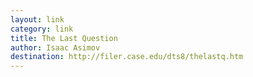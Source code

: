 ```yaml
---
layout: link
category: link
title: The Last Question
author: Isaac Asimov
destination: http://filer.case.edu/dts8/thelastq.htm
---
```

